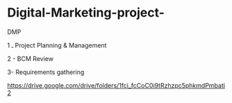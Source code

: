 # Digital-Marketing-project-
DMP


1 ـ Project Planning & Management



2 - BCM Review



3- Requirements gathering


https://drive.google.com/drive/folders/1fci_fcCoC0i9tRzhzpc5phkmdPmbati2
